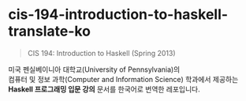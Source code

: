 # cis-194-introduction-to-haskell-translate-ko

> CIS 194: Introduction to Haskell (Spring 2013)

미국 펜실베이니아 대학교(University of Pennsylvania)의  
컴퓨터 및 정보 과학(Computer and Information Science) 학과에서 제공하는  
**Haskell 프로그래밍 입문 강의** 문서를 한국어로 번역한 레포입니다.
